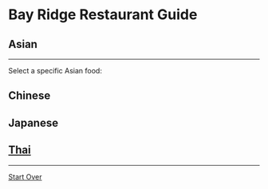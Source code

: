 # Bay Ridge Restaurant Guide
## Asian
---
Select a specific Asian food:
## Chinese
## Japanese
## [Thai](../thai.md)
---
[Start Over](../../home.md)